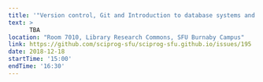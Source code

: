```yaml
---
title: '"Version control, Git and Introduction to database systems and Big Data" by Mostafa-ebrahimi'
text: >
      TBA
location: "Room 7010, Library Research Commons, SFU Burnaby Campus"
link: https://github.com/sciprog-sfu/sciprog-sfu.github.io/issues/195
date: 2018-12-18
startTime: '15:00'
endTime: '16:30'
---
```

